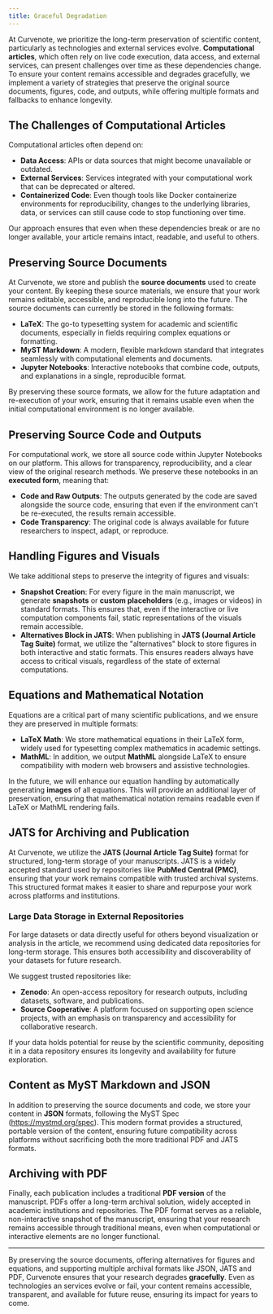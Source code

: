 ```yaml
---
title: Graceful Degradation
---
```


At Curvenote, we prioritize the long-term preservation of scientific content, particularly as technologies and external services evolve. **Computational articles**, which often rely on live code execution, data access, and external services, can present challenges over time as these dependencies change. To ensure your content remains accessible and degrades gracefully, we implement a variety of strategies that preserve the original source documents, figures, code, and outputs, while offering multiple formats and fallbacks to enhance longevity.

## The Challenges of Computational Articles

Computational articles often depend on:

- **Data Access**: APIs or data sources that might become unavailable or outdated.
- **External Services**: Services integrated with your computational work that can be deprecated or altered.
- **Containerized Code**: Even though tools like Docker containerize environments for reproducibility, changes to the underlying libraries, data, or services can still cause code to stop functioning over time.

Our approach ensures that even when these dependencies break or are no longer available, your article remains intact, readable, and useful to others.

## Preserving Source Documents

At Curvenote, we store and publish the **source documents** used to create your content. By keeping these source materials, we ensure that your work remains editable, accessible, and reproducible long into the future. The source documents can currently be stored in the following formats:

- **LaTeX**: The go-to typesetting system for academic and scientific documents, especially in fields requiring complex equations or formatting.
- **MyST Markdown**: A modern, flexible markdown standard that integrates seamlessly with computational elements and documents.
- **Jupyter Notebooks**: Interactive notebooks that combine code, outputs, and explanations in a single, reproducible format.

By preserving these source formats, we allow for the future adaptation and re-execution of your work, ensuring that it remains usable even when the initial computational environment is no longer available.

## Preserving Source Code and Outputs

For computational work, we store all source code within Jupyter Notebooks on our platform. This allows for transparency, reproducibility, and a clear view of the original research methods. We preserve these notebooks in an **executed form**, meaning that:

- **Code and Raw Outputs**: The outputs generated by the code are saved alongside the source code, ensuring that even if the environment can't be re-executed, the results remain accessible.
- **Code Transparency**: The original code is always available for future researchers to inspect, adapt, or reproduce.

## Handling Figures and Visuals

We take additional steps to preserve the integrity of figures and visuals:

- **Snapshot Creation**: For every figure in the main manuscript, we generate **snapshots** or **custom placeholders** (e.g., images or videos) in standard formats. This ensures that, even if the interactive or live computation components fail, static representations of the visuals remain accessible.
- **Alternatives Block in JATS**: When publishing in **JATS (Journal Article Tag Suite)** format, we utilize the "alternatives" block to store figures in both interactive and static formats. This ensures readers always have access to critical visuals, regardless of the state of external computations.

## Equations and Mathematical Notation

Equations are a critical part of many scientific publications, and we ensure they are preserved in multiple formats:

- **LaTeX Math**: We store mathematical equations in their LaTeX form, widely used for typesetting complex mathematics in academic settings.
- **MathML**: In addition, we output **MathML** alongside LaTeX to ensure compatibility with modern web browsers and assistive technologies.

In the future, we will enhance our equation handling by automatically generating **images** of all equations. This will provide an additional layer of preservation, ensuring that mathematical notation remains readable even if LaTeX or MathML rendering fails.

## JATS for Archiving and Publication

At Curvenote, we utilize the **JATS (Journal Article Tag Suite)** format for structured, long-term storage of your manuscripts. JATS is a widely accepted standard used by repositories like **PubMed Central (PMC)**, ensuring that your work remains compatible with trusted archival systems. This structured format makes it easier to share and repurpose your work across platforms and institutions.

### Large Data Storage in External Repositories

For large datasets or data directly useful for others beyond visualization or analysis in the article, we recommend using dedicated data repositories for long-term storage. This ensures both accessibility and discoverability of your datasets for future research.

We suggest trusted repositories like:

- **Zenodo**: An open-access repository for research outputs, including datasets, software, and publications.
- **Source Cooperative**: A platform focused on supporting open science projects, with an emphasis on transparency and accessibility for collaborative research.

If your data holds potential for reuse by the scientific community, depositing it in a data repository ensures its longevity and availability for future exploration.

## Content as MyST Markdown and JSON

In addition to preserving the source documents and code, we store your content in **JSON** formats, following the MyST Spec (https://mystmd.org/spec). This modern format provides a structured, portable version of the content, ensuring future compatibility across platforms without sacrificing both the more traditional PDF and JATS formats.

## Archiving with PDF

Finally, each publication includes a traditional **PDF version** of the manuscript. PDFs offer a long-term archival solution, widely accepted in academic institutions and repositories. The PDF format serves as a reliable, non-interactive snapshot of the manuscript, ensuring that your research remains accessible through traditional means, even when computational or interactive elements are no longer functional.

---

By preserving the source documents, offering alternatives for figures and equations, and supporting multiple archival formats like JSON, JATS and PDF, Curvenote ensures that your research degrades **gracefully**. Even as technologies an services evolve or fail, your content remains accessible, transparent, and available for future reuse, ensuring its impact for years to come.
